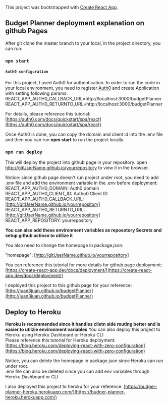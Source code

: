 This project was bootstrapped with [Create React App](https://github.com/facebook/create-react-app).

## Budget Planner deployment explanation on github Pages

After git clone the master branch to your local, in the project directory, you can run:

### `npm start`

#### `Auth0 configuration`

For this project, I used Auth0 for authentication. In order to run the code in your local environment, you need to register [Auth0](https://auth0.com/signup?&signUpData=%7B%22category%22%3A%22button%22%7D) and create Application with setting following params: <br />
REACT_APP_AUTH0_CALLBACK_URL=http://localhost:3000/budgetPlanner <br />
REACT_APP_AUTH0_RETURNTO_URL=http://localhost:3000/budgetPlanner <br />

For details, please reference this tutorial: [https://auth0.com/docs/quickstart/spa/react](https://auth0.com/docs/quickstart/spa/react)<br />

Once Auth0 is done, you can copy the domain and client id into the .env file and then you can run **npm start** to run the project locally.

### `npm run deploy`

This will deploy the project into github page in your repository.
open http://gitUserName.github.io/yourrepository to view it in the browser.

Notice: since github page doesn't run project under root, you need to add .env file and add the environment variable in the .env before deployment:
REACT_APP_AUTH0_DOMAIN: Auth0 domain <br />
REACT_APP_AUTH0_CLIENT_ID: Autho0 Client ID <br />
REACT_APP_AUTH0_CALLBACK_URL: [http://gitUserName.github.io/yourrepository] <br />
REACT_APP_AUTH0_RETURNTO_URL: [http://gitUserName.github.io/yourrepository] <br />
REACT_APP_REPOSITORY: yourrepository <br />

**You can also add these environment variables as reposotory Secrets and setup github actiosn to utilize it**

You also need to change the homepage in package.json:

"homepage": [http://gitUserName.github.io/yourrepository]

You can reference this tutorial for more details for github page deployment:
[https://create-react-app.dev/docs/deployment/](https://create-react-app.dev/docs/deployment/)

I deployed this project to this github page for your reference: [http://juan3juan.github.io/budgetPlanner](http://juan3juan.github.io/budgetPlanner)

## Deploy to Heroku

**Heroku is recommended since it handles clietn side routing better and is easier to utilzie environment variables**
You can also deploy this project to Heroku using Heroku Dashboard or Heroku CLI<br />
Please reference this tutorial for Heroku deployment: [https://blog.heroku.com/deploying-react-with-zero-configuration](https://blog.heroku.com/deploying-react-with-zero-configuration)

Notice, you can delete the homepage in package.json since Heroku can run under root. <br />.env file can also be deleted since you can add env variables through Heroku Dashboard or CLI

I also deployed this project to heroku for your reference: [https://budger-planner-heroku.herokuapp.com/](https://budger-planner-heroku.herokuapp.com/)
